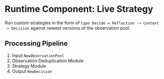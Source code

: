# Runtime Component: Live Strategy

Run custom strategies in the form of `type Decide = Reflection -> Context -> Decision` against newest versions of the observation pool.

## Processing Pipeline

1. Input `NewObservationPool`
2. Observation Deduplication Module
3. Strategy Module
4. Output `NewDecision`
